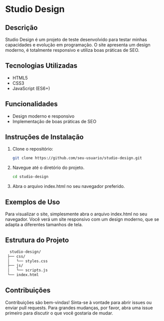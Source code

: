 # Studio Design

## Descrição
Studio Design é um projeto de teste desenvolvido para testar minhas capacidades e evolução em programação. O site apresenta um design moderno, é totalmente responsivo e utiliza boas práticas de SEO.

## Tecnologias Utilizadas
- HTML5
- CSS3
- JavaScript (ES6+)

## Funcionalidades
- Design moderno e responsivo
- Implementação de boas práticas de SEO

## Instruções de Instalação
1. Clone o repositório:
   ```bash
   git clone https://github.com/seu-usuario/studio-design.git
   ````
2. Navegue até o diretório do projeto.<br>
   ```bash
   cd studio-design

3. Abra o arquivo index.html no seu navegador preferido.

## Exemplos de Uso

Para visualizar o site, simplesmente abra o arquivo index.html no seu navegador. Você verá um site responsivo com um design moderno, que se adapta a diferentes tamanhos de tela.

## Estrutura do Projeto
 ```bash
   studio-design/
  ├── css/
  │   └── styles.css
  ├── js/
  │   └── scripts.js
  └── index.html
````
## Contribuições
Contribuições são bem-vindas! Sinta-se à vontade para abrir issues ou enviar pull requests. Para grandes mudanças, por favor, abra uma issue primeiro para discutir o que você gostaria de mudar.
   
